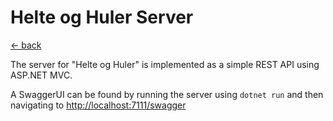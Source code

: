 # Helte og Huler Server

[<- back](../readme.md)

The server for "Helte og Huler" is implemented as a simple REST API using ASP.NET MVC.

A SwaggerUI can be found by running the server using `dotnet run` and then navigating to [http://localhost:7111/swagger](http://localhost:7111/swagger)
